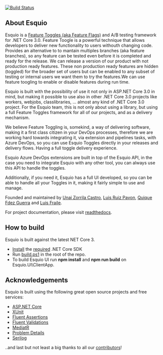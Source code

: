 [![Build Status](https://dev.azure.com/xabaril/Esquio/_apis/build/status/esquio-master-release?branchName=master)](https://dev.azure.com/xabaril/Esquio/_build/latest?definitionId=4&branchName=master)

## About Esquio 

Esquio is a [Feature Toggles (aka Feature Flags)](https://martinfowler.com/articles/feature-toggles.html>) and A/B testing framework for .NET Core 3.0. Feature Toogle is a powerful technique that allows developers to deliver new functionality to users withouth changing code. Provides an alternative to to mantain multiples branches (aka feature branches), so any feature can be tested even before it is completed and ready for the release. We can release a version of our product with not production ready features. These non production ready features are hidden (toggled) for the broader set of users but can be enabled to any subset of testing or internal users we want them to try the features.We can use feature toogling to enable or disable features during run time.

Esquio is built with the possibility of use it not only in ASP.NET Core 3.0 in mind, but making it possible to use also in other .NET Core 3.0 projects like workers, webjobs, classlibraries, ... almost any kind of .NET Core 3.0 project. For the Esquio team, this is not only about using a library, but using a full Feature Toggles framework for all of our projects, and as a delivery mechanism.

We believe Feature Toggling is, somekind, a way of delivering software, making it a first class citizen in your DevOps processes, therefore we are working hard towards integrating it, via extension and pipelines tasks, with Azure DevOps, so you can use Esquio Toggles directly in your releases and delivery flows. Having a full toggle delivery experience.

Esquio Azure DevOps extensions are built in top of the Esquio API, in the case you need to integrate Esquio with any other tool, you can always use this API to handle the toggles.

Additionally, if you need it, Esquio has a full UI developed, so you can be able to handle all your Toggles in it, making it fairly simple to use and manage.

Founded and maintained by [Unai Zorrila Castro](https://twitter.com/_unaizc_), [Luis Ruiz Pavon](https://twitter.com/luisruizpavon), [Quique Fdez Guerra](https://twitter.com/CKGrafico) and [Luis Fraile](https://twitter.com/lfraile).

For project documentation, please visit [readthedocs](https://esquio.readthedocs.io).

## How to build
Esquio is built against the latest NET Core 3.

* [Install](https://www.microsoft.com/net/download/core#/current) the [required](https://github.com/Xabaril/Esquio/blob/master/global.json) .NET Core SDK
* Run [build.ps1](https://github.com/Xabaril/Esquio/blob/master/build.ps1) in the root of the repo.
* To build Esquio UI run **npm install** and **npm run build** on Esquio.UI\ClientApp.

## Acknowledgements
Esquio is built using the following great open source projects and free services:

* [ASP.NET Core](https://github.com/aspnet)
* [XUnit](https://xunit.github.io/)
* [Fluent Assertions](http://www.fluentassertions.com/)
* [Fluent Validations](https://github.com/JeremySkinner/FluentValidation)
* [MediatR](https://github.com/jbogard/MediatR)
* [Problem Details](https://www.nuget.org/packages/Hellang.Middleware.ProblemDetails)
* [Serilog](https://github.com/serilog/serilog)

..and last but not least a big thanks to all our [contributors](https://github.com/Xabaril/Esquio/graphs/contributors)!

